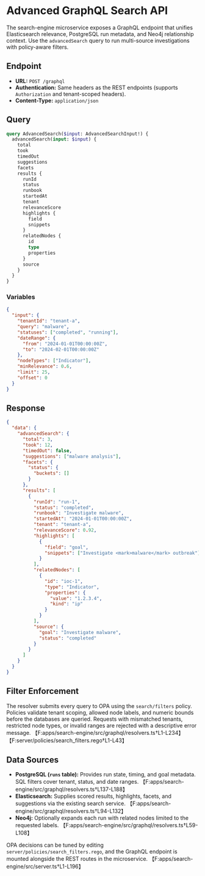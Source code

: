 # Advanced GraphQL Search API

The search-engine microservice exposes a GraphQL endpoint that unifies Elasticsearch relevance, PostgreSQL run metadata, and Neo4j relationship context. Use the `advancedSearch` query to run multi-source investigations with policy-aware filters.

## Endpoint

- **URL:** `POST /graphql`
- **Authentication:** Same headers as the REST endpoints (supports `Authorization` and tenant-scoped headers).
- **Content-Type:** `application/json`

## Query

```graphql
query AdvancedSearch($input: AdvancedSearchInput!) {
  advancedSearch(input: $input) {
    total
    took
    timedOut
    suggestions
    facets
    results {
      runId
      status
      runbook
      startedAt
      tenant
      relevanceScore
      highlights {
        field
        snippets
      }
      relatedNodes {
        id
        type
        properties
      }
      source
    }
  }
}
```

### Variables

```json
{
  "input": {
    "tenantId": "tenant-a",
    "query": "malware",
    "statuses": ["completed", "running"],
    "dateRange": {
      "from": "2024-01-01T00:00:00Z",
      "to": "2024-02-01T00:00:00Z"
    },
    "nodeTypes": ["Indicator"],
    "minRelevance": 0.6,
    "limit": 25,
    "offset": 0
  }
}
```

## Response

```json
{
  "data": {
    "advancedSearch": {
      "total": 3,
      "took": 12,
      "timedOut": false,
      "suggestions": ["malware analysis"],
      "facets": {
        "status": {
          "buckets": []
        }
      },
      "results": [
        {
          "runId": "run-1",
          "status": "completed",
          "runbook": "Investigate malware",
          "startedAt": "2024-01-01T00:00:00Z",
          "tenant": "tenant-a",
          "relevanceScore": 0.92,
          "highlights": [
            {
              "field": "goal",
              "snippets": ["Investigate <mark>malware</mark> outbreak"]
            }
          ],
          "relatedNodes": [
            {
              "id": "ioc-1",
              "type": "Indicator",
              "properties": {
                "value": "1.2.3.4",
                "kind": "ip"
              }
            }
          ],
          "source": {
            "goal": "Investigate malware",
            "status": "completed"
          }
        }
      ]
    }
  }
}
```

## Filter Enforcement

The resolver submits every query to OPA using the `search/filters` policy. Policies validate tenant scoping, allowed node labels, and numeric bounds before the databases are queried. Requests with mismatched tenants, restricted node types, or invalid ranges are rejected with a descriptive error message. 【F:apps/search-engine/src/graphql/resolvers.ts†L1-L234】【F:server/policies/search_filters.rego†L1-L43】

## Data Sources

- **PostgreSQL (`runs` table):** Provides run state, timing, and goal metadata. SQL filters cover tenant, status, and date ranges. 【F:apps/search-engine/src/graphql/resolvers.ts†L137-L188】
- **Elasticsearch:** Supplies scored results, highlights, facets, and suggestions via the existing search service. 【F:apps/search-engine/src/graphql/resolvers.ts†L94-L132】
- **Neo4j:** Optionally expands each run with related nodes limited to the requested labels. 【F:apps/search-engine/src/graphql/resolvers.ts†L59-L108】

OPA decisions can be tuned by editing `server/policies/search_filters.rego`, and the GraphQL endpoint is mounted alongside the REST routes in the microservice. 【F:apps/search-engine/src/server.ts†L1-L196】
